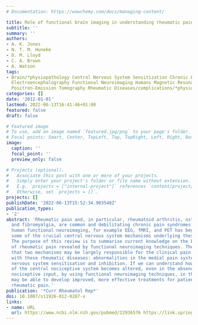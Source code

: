 ```yaml
---
# Documentation: https://wowchemy.com/docs/managing-content/

title: Role of functional brain imaging in understanding rheumatic pain
subtitle: ''
summary: ''
authors:
- A. K. Jones
- N. T. M. Huneke
- D. M. Lloyd
- C. A. Brown
- A. Watson
tags:
- Brain/*physiopathology Central Nervous System Sensitization Chronic Pain/etiology/*physiopathology
  Electroencephalography Functional Neuroimaging Humans Magnetic Resonance Imaging
  Positron-Emission Tomography Rheumatic Diseases/complications/*physiopathology
categories: []
date: '2012-01-01'
lastmod: 2022-06-13T16:41:46+01:00
featured: false
draft: false

# Featured image
# To use, add an image named `featured.jpg/png` to your page's folder.
# Focal points: Smart, Center, TopLeft, Top, TopRight, Left, Right, BottomLeft, Bottom, BottomRight.
image:
  caption: ''
  focal_point: ''
  preview_only: false

# Projects (optional).
#   Associate this post with one or more of your projects.
#   Simply enter your project's folder or file name without extension.
#   E.g. `projects = ["internal-project"]` references `content/project/deep-learning/index.md`.
#   Otherwise, set `projects = []`.
projects: []
publishDate: '2022-06-13T15:52:34.903548Z'
publication_types:
- '2'
abstract: 'Rheumatic pain and, in particular, rheumatoid arthritis, osteoarthritis
  and fibromyalgia, are common and debilitating chronic pain syndromes. Recently,
  human functional neuroimaging, for example EEG, fMRI, and PET has begun to reveal
  some of the crucial central nervous system mechanisms underlying these diseases.
  The purpose of this review is to summarise current knowledge on the brain mechanisms
  of rheumatic pain revealed by functional neuroimaging techniques. The evidence suggests
  that two mechanisms may be largely responsible for the clinical pain associated
  with these rheumatic diseases: abnormalities in the medial pain system and/or central
  nervous system sensitisation and inhibition. If we can understand how functioning
  of the central nociceptive system becomes altered, even in the absence of peripheral
  nociceptive input, by using functional neuroimaging techniques, in the future we
  may be able to develop improved, more effective treatments for patients with chronic
  rheumatic pain.'
publication: '*Curr Rheumatol Rep*'
doi: 10.1007/s11926-012-0287-x
links:
- name: URL
  url: https://www.ncbi.nlm.nih.gov/pubmed/22936576 https://link.springer.com/article/10.1007/s11926-012-0287-x
---
```

